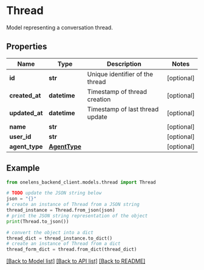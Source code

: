 # Thread

Model representing a conversation thread.

## Properties

Name | Type | Description | Notes
------------ | ------------- | ------------- | -------------
**id** | **str** | Unique identifier of the thread | [optional] 
**created_at** | **datetime** | Timestamp of thread creation | [optional] 
**updated_at** | **datetime** | Timestamp of last thread update | [optional] 
**name** | **str** |  | [optional] 
**user_id** | **str** |  | [optional] 
**agent_type** | [**AgentType**](AgentType.md) |  | [optional] 

## Example

```python
from onelens_backend_client.models.thread import Thread

# TODO update the JSON string below
json = "{}"
# create an instance of Thread from a JSON string
thread_instance = Thread.from_json(json)
# print the JSON string representation of the object
print(Thread.to_json())

# convert the object into a dict
thread_dict = thread_instance.to_dict()
# create an instance of Thread from a dict
thread_form_dict = thread.from_dict(thread_dict)
```
[[Back to Model list]](../README.md#documentation-for-models) [[Back to API list]](../README.md#documentation-for-api-endpoints) [[Back to README]](../README.md)


